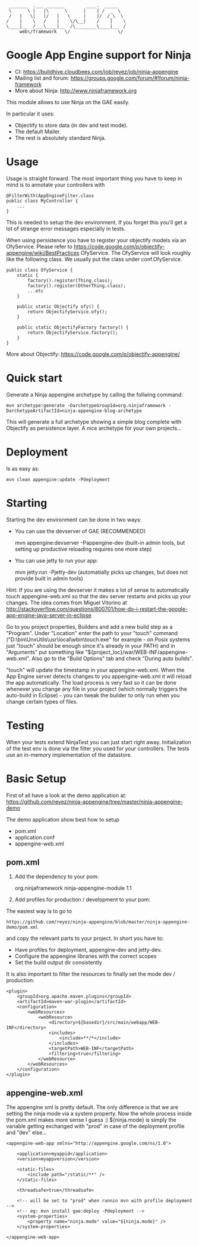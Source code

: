      _______  .___ _______        ____.  _____   
     \      \ |   |\      \      |    | /  _  \  
     /   |   \|   |/   |   \     |    |/  /_\  \ 
    /    |    \   /    |    \/\__|    /    |    \
    \____|__  /___\____|__  /\________\____|__  /
         web\/framework   \/                  \/ 
        


Google App Engine support for Ninja
===================================

- CI: https://buildhive.cloudbees.com/job/reyez/job/ninja-appengine
- Mailing list and forum:  https://groups.google.com/forum/#!forum/ninja-framework
- More about Ninja: http://www.ninjaframework.org


This module allows to use Ninja on the GAE easily.

In particular it uses:
- Objectify to store data (in dev and test mode).
- The default Mailer.
- The rest is absolutely standard Ninja.


Usage
=====

Usage is straight forward. The most important thing you have to keep in mind is to annotate 
your controllers with

    @FilterWith(AppEngineFilter.class
    public class MyController {
        ...
    }
    
This is needed to setup the dev environment. If you forget this you'll get a lot
of strange error messages especially in tests.
    
When using persistence you have to register your objectify models via an OfyService.
Please refer to https://code.google.com/p/objectify-appengine/wiki/BestPractices OfyService.
The OfyService will look roughly like the following class.
We usually put the class under conf.OfyService.


    public class OfyService {
        static {
            factory().register(Thing.class);
            factory().register(OtherThing.class);
            ...etc
        }

        public static Objectify ofy() {
            return ObjectifyService.ofy();
        }

        public static ObjectifyFactory factory() {
            return ObjectifyService.factory();
        }
    }
        
More about Objectify: https://code.google.com/p/objectify-appengine/


Quick start
===========

Generate a Ninja appengine archetype by calling the follwing command:

    mvn archetype:generate -DarchetypeGroupId=org.ninjaframework -DarchetypeArtifactId=ninja-appengine-blog-archetype

This will generate a full archetype showing a simple blog complete with Objectify as 
persistence layer. A nice archetype for your own projects...


Deployment
==========

Is as easy as:

    mvn clean appengine:update -Pdeployment
    
    
Starting
========

Starting the dev environment can be done in two ways:
    
- You can use the devserver of GAE (RECOMMENDED)

   mvn appengine:devserver -Pappengine-dev 
   (built-in admin tools, but setting up productive reloading requires one more step)
   
- You can use jetty to run your app:

    mvn jetty:run -Pjetty-dev 
    (automatially picks up changes, but does not provide built in admin tools)

   
Hint: If you are using the devserver it makes a lot of sense to automatically touch appengine-web.xml
so that the dev server restarts and picks up your changes. The idea comes from Miguel Vitorino at
 http://stackoverflow.com/questions/800701/how-do-i-restart-the-google-app-engine-java-server-in-eclipse

Go to you project properties, Builders and add a new build step as a "Program". 
Under "Location" enter the path to your "touch" command 
("D:\bin\UnxUtils\usr\local\wbin\touch.exe" for example - on Posix systems just 
"touch" should be enough since it's already in your PATH) and in "Arguments" put something 
like "${project_loc}/war/WEB-INF/appengine-web.xml". Also go to the "Build Options" 
tab and check "During auto builds".

"touch" will update the timestamp in your appengine-web.xml. 
When the App Engine server detects changes to you appengine-web.xml it will 
reload the app automatically. The load process is very fast so it can be done whenever you 
change any file in your project (which normally triggers the auto-build in Eclipse) - 
you can tweak the builder to only run when you change certain types of files.



Testing
=======

When your tests extend NinjaTest you can just start right away. Initialization of
the test env is done via the filter you used for your controllers. The tests use
an in-memory implementation of the datastore.






Basic Setup
===========

First of all have a look at the demo application at:
https://github.com/reyez/ninja-appengine/tree/master/ninja-appengine-demo

The demo application show best how to setup

- pom.xml
- application.conf
- appengine-web.xml

pom.xml
-------

1) Add the dependency to your pom:

    <dependency>
        <groupId>org.ninjaframework</groupId>
        <artifactId>ninja-appengine-module</artifactId>
        <version>1.1</version>
    </dependency>


2) Add profiles for production / development to your pom:

The easiest way is to go to

    https://github.com/reyez/ninja-appengine/blob/master/ninja-appengine-demo/pom.xml
    
and copy the relevant parts to your project. In short you have to:

- Have profiles for deployment, appengine-dev and jetty-dev.
- Configure the appengine libraries with the correct scopes
- Set the build output dir consistently

It is also important to filter the resources to finally set the mode dev / production:

    <plugin>
        <groupId>org.apache.maven.plugins</groupId>
        <artifactId>maven-war-plugin</artifactId>
        <configuration>
            <webResources>
                <webResource>
                    <directory>${basedir}/src/main/webapp/WEB-INF</directory>
                    <includes>
                        <include>**/*</include>
                    </includes>
                    <targetPath>WEB-INF</targetPath>
                    <filtering>true</filtering>
                </webResource>
            </webResources>
        </configuration>
    </plugin>



appengine-web.xml
-----------------

The appengine xml is pretty default. The only difference is that we are setting
the ninja mode via a system property. Now the whole process inside the pom.xml
makes more sense I guess :) ${ninja.mode} is simply the variable getting exchanged
with "prod" in case of the deployment profile and "dev" else...

    <appengine-web-app xmlns="http://appengine.google.com/ns/1.0">

        <application>myappid</application>
        <version>myappversion</version>

        <static-files>
            <include path="/static/**" />
        </static-files>
    
        <threadsafe>true</threadsafe>
    
        <!-- will be set to "prod" when runnin mvn with profile deployment -->
        <!-- eg: mvn install gae:deploy -Pdeployment -->
        <system-properties>
            <property name="ninja.mode" value="${ninja.mode}" />
        </system-properties>
    
    </appengine-web-app>



    
    

